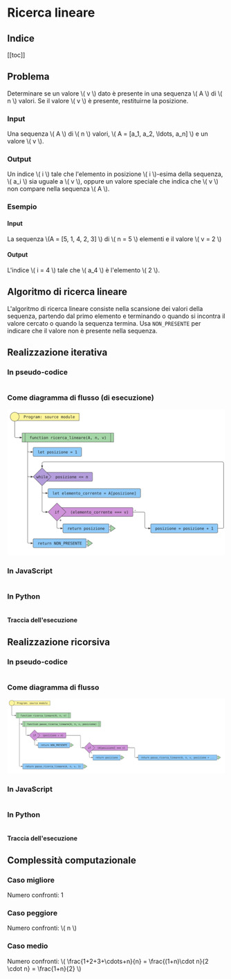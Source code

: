 # Ricerca lineare

## Indice

[[toc]]

## Problema

Determinare se un valore \\( v \\) dato è presente in una sequenza \\( A \\) di \\( n \\) valori. Se il valore \\( v \\) è presente, restituirne la posizione.

### Input

Una sequenza \\( A \\) di \\( n \\) valori, \\( A = \[a_1, a_2, \ldots, a_n\] \\) e un valore \\( v \\).

### Output

Un indice \\( i \\) tale che l'elemento in posizione \\( i \\)-esima
della sequenza, \\( a_i \\) sia uguale a \\( v \\), oppure un valore
speciale che indica che \\( v \\) non compare nella sequenza \\( A \\).

### Esempio

#### Input

La sequenza \\(A = [5, 1, 4, 2, 3] \\) di \\( n = 5 \\) elementi e il valore \\( v = 2 \\)

#### Output

L'indice \\( i = 4 \\) tale che \\( a_4 \\) è l'elemento \\( 2 \\).

## Algoritmo di ricerca lineare

L'algoritmo di ricerca lineare consiste nella scansione dei valori della
sequenza, partendo dal primo elemento e terminando o quando si incontra
il valore cercato o quando la sequenza termina. Usa `NON_PRESENTE` per indicare che
il valore non è presente nella sequenza.

## Realizzazione iterativa

### In pseudo-codice

<pre><code class="pseudo" algo="ricerca_lineare_iterativa"></code></pre>

### Come diagramma di flusso (di esecuzione)

![](./codice/ricerca_lineare_iterativa.fc.svg)

<!--![](https://code2flow.com/Hrzixh.svg)-->

### In JavaScript

<pre><code class="javascript" algo="ricerca_lineare_iterativa"></code></pre>

### In Python

<pre><code class="python" algo="ricerca_lineare_iterativa"></code></pre>

#### Traccia dell'esecuzione

<div class="pytutorVisualizer" data-tracefile="./tracce/ricerca_lineare_iterativa_tracce.json" data-params="{'embeddedMode': true" id="ricerca_lineare_iterativa_tracce"> </div>

## Realizzazione ricorsiva

### In pseudo-codice

<pre><code class="pseudo" algo="ricerca_lineare_ricorsiva"></code></pre>

### Come diagramma di flusso

![](./codice/ricerca_lineare_ricorsiva.fc.svg)

### In JavaScript

<pre><code class="javascript" algo="ricerca_lineare_ricorsiva"></code></pre>

### In Python

<pre><code class="python" algo="ricerca_lineare_ricorsiva"></code></pre>

#### Traccia dell'esecuzione

<div class="pytutorVisualizer" data-tracefile="./tracce/ricerca_lineare_ricorsiva_tracce.json" data-params='{"embeddedMode": true, "jumpToEnd": true' id="ricerca_lineare_ricorsiva_tracce"> </div>

## Complessità computazionale

### Caso migliore

Numero confronti: 1

### Caso peggiore

Numero confronti: \\( n \\)

### Caso medio

Numero confronti: \\( \frac{1+2+3+\cdots+n}{n} = \frac{(1+n)\cdot n}{2 \cdot n} = \frac{1+n}{2} \\)
